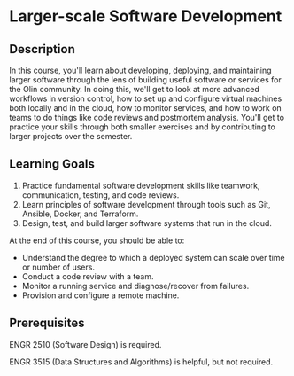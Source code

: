 # Larger-scale Software Development

## Description

In this course, you'll learn about developing, deploying, and maintaining larger software through the lens of building useful software or services for the Olin community. In doing this, we'll get to look at more advanced workflows in version control, how to set up and configure virtual machines both locally and in the cloud, how to monitor services, and how to work on teams to do things like code reviews and postmortem analysis. You'll get to practice your skills through both smaller exercises and by contributing to larger projects over the semester.

## Learning Goals

1. Practice fundamental software development skills like teamwork, communication, testing, and code reviews.
2. Learn principles of software development through tools such as Git, Ansible, Docker, and Terraform.
3. Design, test, and build larger software systems that run in the cloud.

At the end of this course, you should be able to:

* Understand the degree to which a deployed system can scale over time or number of users.
* Conduct a code review with a team.
* Monitor a running service and diagnose/recover from failures.
* Provision and configure a remote machine.

## Prerequisites

ENGR 2510 (Software Design) is required.

ENGR 3515 (Data Structures and Algorithms) is helpful, but not required.

